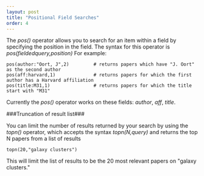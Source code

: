 ```yaml
---
layout: post
title: "Positional Field Searches"
order: 4
---
```



The _pos()_ operator allows you to search for an item within a field by specifying the position in the field.  The syntax for this operator is _pos(fieldedquery,position)_ For example:

    pos(author:"Oort, J",2)         # returns papers which have "J. Oort" as the second author
    pos(aff:harvard,1)              # returns papers for which the first author has a Harvard affiliation
    pos(title:M31,1)                # returns papers for which the title start with "M31"
    
Currently the _pos()_ operator works on these fields: _author_, _aff_, _title_.

###Truncation of result list###

You can limit the number of results returned by your search by using the _topn()_ operator, which accepts the syntax _topn(N,query)_ and returns the top N papers from a list of results

    topn(20,"galaxy clusters")
    
This will limit the list of results to be the 20 most relevant papers on "galaxy clusters."  
